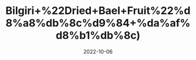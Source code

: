 ---
title: 'Bilgiri+%22Dried+Bael+Fruit%22%d8%a8%db%8c%d9%84+%da%af%d8%b1%db%8c)'
date: '2022-10-06' 
metatag: '' 
inventory: '0' 
draft: false 
# meta description 
shortDescripton: 'The+antioxidants+present+in+this%ef%bf%bdfruit%ef%bf%bdcure+gastric+ulcer%2c+aid+in+digestion%2c+and+treat+diabetes.+The+laxative+property+prevents+constipation'
description: 'Herb'
longdescription: ''
featured: True
# product Price
price: '20.0'
# Product Short Description
shortDescription: 'The+antioxidants+present+in+this%ef%bf%bdfruit%ef%bf%bdcure+gastric+ulcer%2c+aid+in+digestion%2c+and+treat+diabetes.+The+laxative+property+prevents+constipation'
productID: 'BB13AAA2-9A2A-ED11-9968-005056B3A416'
type: 'products'
category: 'Herb' 
thumnailproduct: 'https://eraconnect.blob.core.windows.net/product-images/aminsaddiquidawakhana/BB13AAA2-9A2A-ED11-9968-005056B3A416.webp' 
images:
  - image: 'https://eraconnect.blob.core.windows.net/product-images/aminsaddiquidawakhana/BB13AAA2-9A2A-ED11-9968-005056B3A416.webp'  
Variants:
---